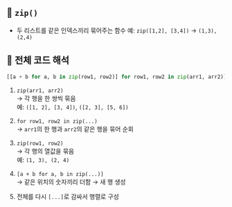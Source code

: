 ## 🔹 `zip()`
- 두 리스트를 같은 인덱스끼리 묶어주는 함수
  예: `zip([1,2], [3,4])` → `(1,3), (2,4)`

## 🔹 전체 코드 해석

```python
[[a + b for a, b in zip(row1, row2)] for row1, row2 in zip(arr1, arr2)]
```

1. `zip(arr1, arr2)`  
   → 각 행을 한 쌍씩 묶음  
   예: `([1, 2], [3, 4])`, `([2, 3], [5, 6])`

2. `for row1, row2 in zip(...)`  
   → `arr1`의 한 행과 `arr2`의 같은 행을 묶어 순회

3. `zip(row1, row2)`  
   → 각 행의 열값을 묶음  
   예: `(1, 3), (2, 4)`

4. `[a + b for a, b in zip(...)]`  
   → 같은 위치의 숫자끼리 더함 → 새 행 생성

5. 전체를 다시 `[...]`로 감싸서 행렬로 구성
